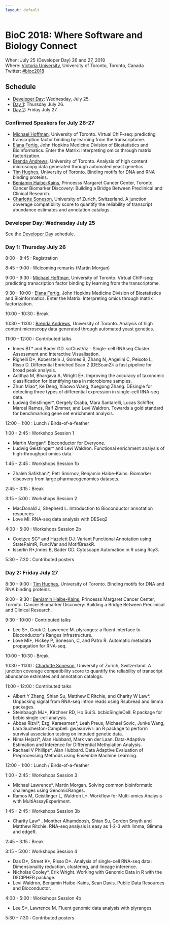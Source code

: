 ```yaml
---
layout: default
---
```

# BioC 2018: Where Software and Biology Connect

When: July 25 (Developer Day) 26 and 27, 2018 <br />
Where: [Victoria University][venue], University of Toronto, Toronto, Canada<br />
Twitter: [#bioc2018][tweet]

[tweet]: https://twitter.com/hashtag/bioc2018?f=tweets
[venue]: ./travel-accommodations

## Schedule

* [Developer Day](schedule-developer-day): Wednesday, July 25.
* [Day 1](#day-1-thursday-july-26): Thursday July 26.
* [Day 2](#day-2-friday-july-27): Friday July 27.

### Confirmed Speakers for July 26-27

* [Michael Hoffman][5], University of Toronto. Virtual ChIP-seq:
  predicting transcription factor binding by learning from the
  transcriptome.
* [Elana Fertig][3], John Hopkins Medicine Division of Biostatistics
  and Bioinformatics. Enter the Matrix: Interpreting omics through
  matrix factorization.
* [Brenda Andrews][1], University of Toronto.  Analysis of high
  content microscopy data generated through automated yeast genetics.
* [Tim Hughes][6], University of Toronto. Binding motifs for DNA and
  RNA binding proteins.
* [Benjamin Haibe-Kains][2], Princesss Margaret Cancer Center,
  Toronto. Cancer Biomarker Discovery: Building a Bridge Between
  Preclinical and Clinical Research.
* [Charlotte Soneson][4], University of Zurich, Switzerland. A
  junction coverage compatibility score to quantify the reliability of
  transcript abundance estimates and annotation catalogs.

[1]: http://sites.utoronto.ca/andrewslab/
[2]: https://www.pmgenomics.ca/bhklab/
[3]: https://www.rits.onc.jhmi.edu/DBB/members/?members=Faculty&member=efertig1
[4]: https://csoneson.github.io/
[5]: https://hoffmanlab.org/
[6]: http://hugheslab.med.utoronto.ca/

### Developer Day: Wednesday July 25

See the [Developer Day](schedule-developer-day) schedule.
   
### Day 1: Thursday July 26

8:00 - 8:45
: Registration

8:45 - 9:00
: Welcoming remarks (Martin Morgan)

9:00 - 9:30
: [Michael Hoffman][5], University of Toronto. Virtual ChIP-seq:
  predicting transcription factor binding by learning from the
  transcriptome.

9:30 - 10:00
: [Elana Fertig][3], John Hopkins Medicine Division of Biostatistics
  and Bioinformatics. Enter the Matrix: Interpreting omics through
  matrix factorization.

10:00 - 10:30
: Break

10:30 - 11:00
: [Brenda Andrews][1], University of Toronto.  Analysis of high
  content microscopy data generated through automated yeast genetics.

11:00 - 12:00
: Contributed talks

  + Innes BT\* and Bader GD. scClustViz - Single-cell RNAseq Cluster
    Assessment and Interactive Visualisation.
  + Righelli D\*, Koberstein J, Gomes B, Zhang N, Angelini C,
    Peixoto L, Risso D. Differential Enriched Scan 2 (DEScan2): a
    fast pipeline for broad peak analysis.
  + Adithya M, Bhargava A, Wright E\*. Improving the accuracy of
    taxonomic classification for identifying taxa in microbiome
    samples.
  + Zhun Miao\*, Ke Deng, Xiaowo Wang, Xuegong Zhang. DEsingle for
    detecting three types of differential expression in single-cell
    RNA-seq data.
  + Ludwig Geistlinger\*, Gergely Csaba, Mara Santarelli, Lucas
    Schiffer, Marcel Ramos, Ralf Zimmer, and Levi Waldron. Towards a
    gold standard for benchmarking gene set enrichment analysis.

12:00 - 1:00
: Lunch / Birds-of-a-feather

1:00 - 2:45
: Workshop Session 1

  + Martin Morgan\*. Bioconductor for Everyone.
  + Ludwig Geistlinger\* and Levi Waldron. Functional enrichment
    analysis of high-throughput omics data.

1:45 - 2:45
: Workshops Session 1b

  + Zhaleh Safikhani\*, Petr Smirnov, Benjamin
    Haibe-Kains. Biomarker discovery from large pharmacogenomics
    datasets.

2:45 - 3:15
: Break

3:15 - 5:00
: Workshops Session 2

  + MacDonald J, Shepherd L. Introduction to Bioconductor annotation
    resources
  + Love MI. RNA-seq data analysis with DESeq2

4:00 - 5:00
: Workshops Session 2b

  + Coetzee SG\* and Hazelett DJ. Variant Functional Annotation
    using StatePaintR, FunciVar and MotifBreakR.
  + Isserlin R\*,Innes B, Bader GD. Cytoscape Automation in R using
    Rcy3.

5:30 - 7:30
: Contributed posters

### Day 2: Friday July 27

8:30 - 9:00
: [Tim Hughes][6], University of Toronto. Binding motifs
  for DNA and RNA binding proteins.

9:00 - 9:30
: [Benjamin Haibe-Kains][2], Princesss Margaret Cancer
  Center, Toronto. Cancer Biomarker Discovery: Building a Bridge
  Between Preclinical and Clinical Research.

9:30 - 10:00
: Contributed talks

  + Lee S\*, Cook D, Lawrence M. plyranges: a fluent interface to
    Bioconductor's Ranges infrastructure.
  + Love MI\*, Hickey P, Soneson, C, and Patro R. Automatic metadata
    propagation for RNA-seq.

10:00 - 10:30
: Break

10:30 - 11:00
: [Charlotte Soneson][4], University of Zurich, Switzerland. A
  junction coverage compatibility score to quantify the reliability of
  transcript abundance estimates and annotation catalogs.

11:00 - 12:00
: Contributed talks

  + Albert Y Zhang, Shian Su, Matthew E Ritchie, and Charity W
    Law\*. Unpacking signal from RNA-seq intron reads using Rsubread
    and limma packages.
  + Steinbaugh MJ\*, Kirchner RD, Ho Sui S. bcbioSingleCell: R
    package for bcbio single-cell analysis.
  + Abbas Rizvi\*, Ezgi Karaesmen\*, Leah Preus, Michael Sovic,
    Junke Wang, Lara Sucheston-Campbell. gwasurvivr: an R package to
    perform survival association testing on imputed genetic data.
  + Nima Hejazi\*, Alan Hubbard, Mark van der Laan. Data-Adaptive
    Estimation and Inference for Differential Methylation Analysis.
  + Rachael V Phillips\*, Alan Hubbard. Data Adaptive Evaluation of
    Preprocessing Methods using Ensemble Machine Learning.

12:00 - 1:00
: Lunch / Birds-of-a-feather

1:00 - 2:45
: Workshops Session 3

  + Michael Lawrence\*, Martin Morgan. Solving common bioinformatic
    challenges using GenomicRanges.
  + Ramos M, Geistlinger L, Waldron L\*. Workflow for Multi-omics
    Analysis with MultiAssayExperiment.

1:45 - 2:45
: Workshops Session 3b

  + Charity Law\* , Monther Alhamdoosh, Shian Su, Gordon Smyth and
    Matthew Ritchie. RNA-seq analysis is easy as 1-2-3 with limma,
    Glimma and edgeR.

2:45 - 3:15
: Break

3:15 - 5:00
: Workshops Session 4

  + Das D\*, Street K\*, Risso D\*. Analysis of single-cell RNA-seq
    data: Dimensionality reduction, clustering, and lineage
    inference.
  + Nicholas Cooley\*, Erik Wright. Working with Genomic Data in R
    with the DECIPHER package.
  + Levi Waldron, Benjamin Haibe-Kains, Sean Davis. Public Data
    Resources and Bioconductor.

4:00 - 5:00
: Workshops Session 4b

  + Lee S\*, Lawrence M. Fluent genomic data analysis with plyranges

5:30 - 7:30
: Contributed posters
